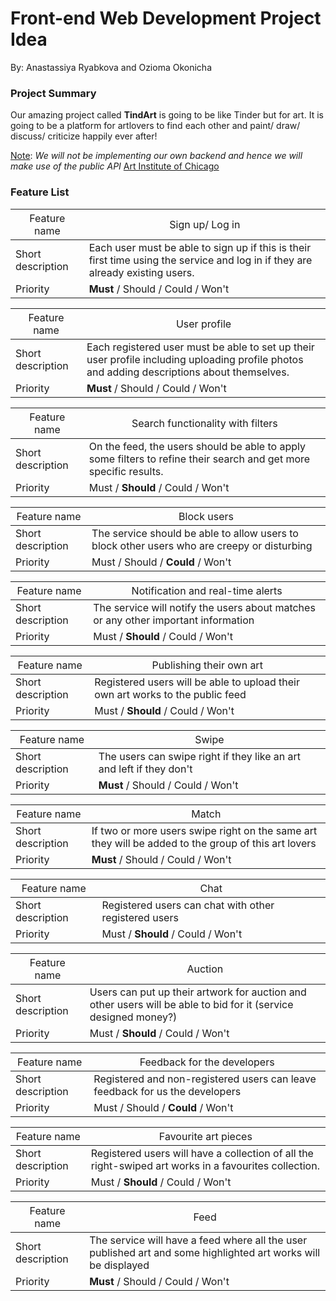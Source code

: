 # Front-end Web Development Project Idea

By: Anastassiya Ryabkova and Ozioma Okonicha



### Project Summary

Our amazing project called **TindArt** is going to be like Tinder but for art. It is going to be a platform for artlovers to find each other and paint/ draw/ discuss/ criticize happily ever after!

<u>Note</u>: *We will not be implementing our own backend and hence we will make use of the public API* [Art Institute of Chicago](https://api.artic.edu/docs/#collections)



### Feature List

| <span style="font-weight:normal">Feature name</span> | <span style="font-weight:normal">Sign up/ Log in</span>      |
| ---------------------------------------------------- | ------------------------------------------------------------ |
| Short description                                    | Each user must be able to sign up if this is their first time using the service and log in if they are already existing users. |
| Priority                                             | **Must** / Should / Could / Won't                            |




| <span style="font-weight:normal">Feature name</span> | <span style="font-weight:normal">User profile</span>         |
| ---------------------------------------------------- | ------------------------------------------------------------ |
| Short description                                    | Each registered user must be able to set up their user profile including uploading profile photos and adding descriptions about themselves. |
| Priority                                             | **Must** / Should / Could / Won't                            |



| <span style="font-weight:normal">Feature name</span> | <span style="font-weight:normal">Search functionality with filters</span> |
| ---------------------------------------------------- | ------------------------------------------------------------ |
| Short description                                    | On the feed, the users should be able to apply some filters to refine their search and get more specific results. |
| Priority                                             | Must / **Should** / Could / Won't                            |




| <span style="font-weight:normal">Feature name</span> | <span style="font-weight:normal">Block users</span>          |
| ---------------------------------------------------- | ------------------------------------------------------------ |
| Short description                                    | The service should be able to allow users to block other users who are creepy or disturbing |
| Priority                                             | Must / Should / **Could** / Won't                            |




| <span style="font-weight:normal">Feature name</span> | <span style="font-weight:normal">Notification and real-time alerts</span> |
| ---------------------------------------------------- | ------------------------------------------------------------ |
| Short description                                    | The service will notify the users about matches or any other important information |
| Priority                                             | Must / **Should** / Could / Won't                            |




| <span style="font-weight:normal">Feature name</span> | <span style="font-weight:normal">Publishing their own art</span> |
| ---------------------------------------------------- | ------------------------------------------------------------ |
| Short description                                    | Registered users will be able to upload their own art works to the public feed |
| Priority                                             | Must / **Should** / Could / Won't                            |




| <span style="font-weight:normal">Feature name</span> | <span style="font-weight:normal">Swipe</span>                |
| ---------------------------------------------------- | ------------------------------------------------------------ |
| Short description                                    | The users can swipe right if they like an art and left if they don't |
| Priority                                             | **Must** / Should / Could / Won't                            |




| <span style="font-weight:normal">Feature name</span> | <span style="font-weight:normal">Match</span>                |
| ---------------------------------------------------- | ------------------------------------------------------------ |
| Short description                                    | If two or more users swipe right on the same art they will be added to the group of this art lovers |
| Priority                                             | **Must** / Should / Could / Won't                            |




| <span style="font-weight:normal">Feature name</span> | <span style="font-weight:normal">Chat</span>          |
| ---------------------------------------------------- | ----------------------------------------------------- |
| Short description                                    | Registered users can chat with other registered users |
| Priority                                             | Must / **Should** / Could / Won't                     |




| <span style="font-weight:normal">Feature name</span> | <span style="font-weight:normal">Auction</span>              |
| ---------------------------------------------------- | ------------------------------------------------------------ |
| Short description                                    | Users can put up their artwork for auction and other users will be able to bid for it (service designed money?) |
| Priority                                             | Must / **Should** / Could / Won't                            |




| <span style="font-weight:normal">Feature name</span> | <span style="font-weight:normal">Feedback for the developers</span> |
| ---------------------------------------------------- | ------------------------------------------------------------ |
| Short description                                    | Registered and non-registered users can leave feedback for us the developers |
| Priority                                             | Must / Should / **Could** / Won't                            |




| <span style="font-weight:normal">Feature name</span> | <span style="font-weight:normal">Favourite art pieces</span> |
| ---------------------------------------------------- | ------------------------------------------------------------ |
| Short description                                    | Registered users will have a collection of all the right-swiped art works in a favourites collection. |
| Priority                                             | Must / **Should** / Could / Won't                            |



| <span style="font-weight:normal">Feature name</span> | <span style="font-weight:normal">Feed</span>                 |
| ---------------------------------------------------- | ------------------------------------------------------------ |
| Short description                                    | The service will have a feed where all the user published art and some highlighted art works will be displayed |
| Priority                                             | **Must** / Should / Could / Won't                            |

